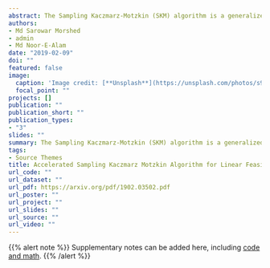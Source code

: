 ```yaml
---
abstract: The Sampling Kaczmarz-Motzkin (SKM) algorithm is a generalized method for solving large-scale linear system of inequalities. Having its root in the relaxation method of Agmon, Motzkin and the randomized Kaczmarz method, SKM outperforms the state-of-the-art methods in solving large-scale linear feasibility problems. Motivated by SKM’s success, in this work, we propose an Accelerated Sampling Kaczmarz-Motzkin (ASKM) algorithm which achieves better convergence compared to the standard SKM algorithm on ill conditioned problems. We provide a thorough convergence analysis for the proposed accelerated algorithm. We validate the convergence analysis with a set of numerical experiments on randomly generated linear system of inequalities.
authors:
- Md Sarowar Morshed
- admin
- Md Noor-E-Alam
date: "2019-02-09"
doi: ""
featured: false
image:
  caption: 'Image credit: [**Unsplash**](https://unsplash.com/photos/s9CC2SKySJM)'
  focal_point: ""
projects: []
publication: ""
publication_short: ""
publication_types:
- "3"
slides: ""
summary: The Sampling Kaczmarz-Motzkin (SKM) algorithm is a generalized method for solving large-scale linear system of inequalities. Having its root in the relaxation method of Agmon, Motzkin and the randomized Kaczmarz method, SKM outperforms the state-of-the-art methods in solving large-scale linear feasibility problems. Motivated by SKM’s success, in this work, we propose an Accelerated Sampling Kaczmarz-Motzkin (ASKM) algorithm which achieves better convergence compared to the standard SKM algorithm on ill conditioned problems. We provide a thorough convergence analysis for the proposed accelerated algorithm. We validate the convergence analysis with a set of numerical experiments on randomly generated linear system of inequalities.
tags:
- Source Themes
title: Accelerated Sampling Kaczmarz Motzkin Algorithm for Linear Feasibility Problem
url_code: ""
url_dataset: ""
url_pdf: https://arxiv.org/pdf/1902.03502.pdf
url_poster: ""
url_project: ""
url_slides: ""
url_source: ""
url_video: ""
---
```


{{% alert note %}}
Supplementary notes can be added here, including [code and math](https://sourcethemes.com/academic/docs/writing-markdown-latex/).
{{% /alert %}}
